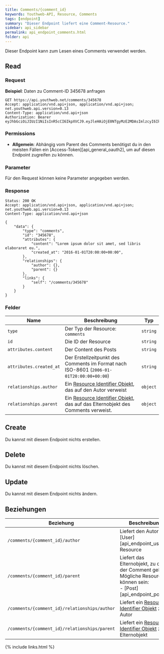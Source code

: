 ```yaml
---
title: Comments/{comment_id}
keywords: Youthweb-API, Resource, Comments
tags: [endpoint]
summary: "Dieser Endpoint liefert eine Comment-Resource."
sidebar: api_sidebar
permalink: api_endpoint_comments.html
folder: api
---
```


Dieser Endpoint kann zum Lesen eines Comments verwendet werden.

## Read

### Request

**Beispiel**: Daten zu Comment-ID 345678 anfragen

```
GET https://api.youthweb.net/comments/345678
Accept: application/vnd.api+json, application/vnd.api+json; net.youthweb.api.version=0.13
Content-Type: application/vnd.api+json
Authorization: Bearer eyJhbGciOiJIUzI1NiIsInR5cCI6IkpXVCJ9.eyJleHAiOjE0NTgyMzE2MDAsImlzcyI6IkpOdlBnY3ROcEg1Y0s2UmMifQ.BOn0XFDDYa5iBHJb636A0C0m4sU5NO8SA_CPOVHoWNs
```

### Permissions

- **Allgemein**: Abhängig vom Parent des Comments benötigst du in den meisten Fällen ein [Access-Token][api_general_oauth2], um auf diesen Endpoint zugreifen zu können.

### Parameter

Für den Request können keine Parameter angegeben werden.

### Response

```
Status: 200 OK
Accept: application/vnd.api+json, application/vnd.api+json; net.youthweb.api.version=0.13
Content-Type: application/vnd.api+json

{
    "data": {
        "type": "comments",
        "id": "345678",
        "attributes": {
            "content": "Lorem ipsum dolor sit amet, sed libris elaboraret eu.",
            "created_at": "2016-01-01T20:00:00+00:00",
        },
        "relationships": {
            "author": {},
            "parent": {}
        },
        "links": {
            "self": "/comments/345678"
        }
    }
}
```

### Felder

| Name                             | Beschreibung                                               | Typ                   |
|----------------------------------|------------------------------------------------------------|-----------------------|
| `type`                           | Der Typ der Resource: `comments`                           | `string`              |
| `id`                             | Die ID der Resource                                        | `string`              |
| `attributes.content`             | Der Content des Posts                                      | `string`              |
| `attributes.created_at`          | Der Erstellzeitpunkt des Comments im Format nach ISO-8601 (`2006-01-01T20:00:00+00:00`)                                                                | `string`              |
| `relationships.author`           | Ein [Resource Identifier Objekt](http://jsonapi.org/format/1.0/#document-resource-identifier-objects), das auf den Autor verweist                      | `object`             |
| `relationships.parent`           | Ein [Resource Identifier Objekt](http://jsonapi.org/format/1.0/#document-resource-identifier-objects), das auf das Elternobjekt des Comments verweist. | `object`             |

## Create

Du kannst mit diesem Endpoint nichts erstellen.

## Delete

Du kannst mit diesem Endpoint nichts löschen.

## Update

Du kannst mit diesem Endpoint nichts ändern.

## Beziehungen

| Beziehung                                     | Beschreibung                                                                                                                    |
|-----------------------------------------------|---------------------------------------------------------------------------------------------------------------------------------|
| `/comments/{comment_id}/author`               | Liefert den Autor als [User][api_endpoint_users]-Resource                                                                       |
| `/comments/{comment_id}/parent`               | Liefert das Elternobjekt, zu dem der Comment gehört. Mögliche Resourcen können sein:<br />- [Post][api_endpoint_posts]          |
| `/comments/{comment_id}/relationships/author` | Liefert ein [Resource Identifier Objekt](http://jsonapi.org/format/1.0/#document-resource-identifier-objects) zum Autor         |
| `/comments/{comment_id}/relationships/parent` | Liefert ein [Resource Identifier Objekt](http://jsonapi.org/format/1.0/#document-resource-identifier-objects) zum Elternobjekt  |

{% include links.html %}
